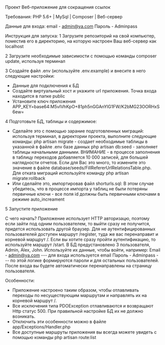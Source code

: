Проект Веб-приложение для сокращения ссылок

Требования: PHP 5.6+ | MySql | Composer | Веб-сервер

Данные для входа: email - admin@ya.com  Пароль - Adminpass

Инструкция для запуска:
1 Загрузите репозиторий на свой компьютер, поместив его в директорию, на которую настроен Ваш веб-сервер как localhost

2 Загрузите необходимые зависимости с помощью команды composer update, используя терминал

3 Создайте файл .env (используйте .env.example) и внесите в него следующие настройки:
- Данные для подключения к БД 
- Создайте виртуальный хост и укажите url приложения. Точка входа находится в папке public
- Установите ключ приложения APP_KEY=base64:M5vIVhKpO+81ph5nGGAnYlG1FW/K2bMG23OORHxS6ew=

4 Подготовьте БД, таблицы и содержимое:
- Сделайте это с помощью зарание подготовленных миграций: используя терминал, в директории проекта, выполните следующие команды: 
  php artisan migrate - создает необходимые таблицы в указанной в файле .env базе данных
  php artisan db:seed - заполняет таблицы начальными данными. ВНИМАНИЕ - в процессе заполнения в таблицу переходов добавляется 
    10 000 записей, для большей наглядности отчетов. Если для Вас это много, то измените это значение в файле
    database/seeds/FillRefererUrlRelationsTable.php. Для отката миграций используйте команду php artisan migrate:rollback
- Или сделайте это, импортировав файл shorturls.sql:
  В этом случае убедитесь, что в процессе импорта у таблиц не были потеряны первичные ключи - все поля id должны быть первичными ключами в
  режиме auto_increament

5 Запустите приложение

С чего начать?
Приложение использует HTTP авторизацю, поэтому если зайти под одним пользователем, то выйти сразу не получится, придется использовать другой браузер.
Для не аутентифицированных пользователей доступен маршрут /register, туда же вас перенаправит и корневой марщрут /.
Если вы хотите сразу пройти аутентификацию, то используйте маршрут /start.
В БД предустановлено 3 пользователя, Admin, Alex, John. Используйте их данные, чтобы войти, например:
Email - admin@ya.com  --- для входа используется email
Пароль - Adminpass    --- по этой логике формируются пароли и для остальных пользователей.
После входа вы будете автоматически перенаправлены на страницу пользователя.

Особенности:
- Приложение настроено таким образом, чтобы отлавливать переходы по несуществующим маршрутам и направлять их на корневой маршрут /.
- Все исключения типа PDOException отлавливаются и возвращают Http статус 500. При правильной настройке БД их не должно возникать.
- Отключить эти особенности можно в файле app/Exceptions/Handler.php
- Все доступные маршруты приложения вы всегда можете увидеть с помощью команды php artisan route:list 
